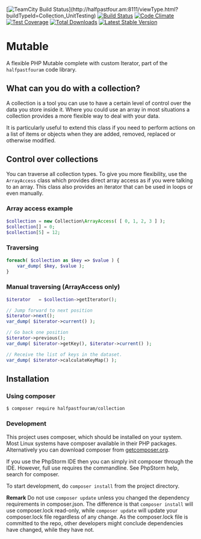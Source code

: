 [![TeamCity Build Status](http://halfpastfour.am:8111/app/rest/builds/buildType:(id:Collection_UnitTesting)/statusIcon)](http://halfpastfour.am:8111/viewType.html?buildTypeId=Collection_UnitTesting)
[![Build Status](https://travis-ci.org/halfpastfouram/collection.svg?branch=master)](https://travis-ci.org/halfpastfouram/collection)
[![Code Climate](https://codeclimate.com/github/halfpastfouram/collection/badges/gpa.svg)](https://codeclimate.com/github/halfpastfouram/collection)
[![Test Coverage](https://codeclimate.com/github/halfpastfouram/collection/badges/coverage.svg)](https://codeclimate.com/github/halfpastfouram/collection/coverage)
[![Total Downloads](https://poser.pugx.org/halfpastfouram/collection/d/total.png)](https://packagist.org/packages/halfpastfouram/collection)
[![Latest Stable Version](https://poser.pugx.org/halfpastfouram/collection/v/stable.png)](https://packagist.org/packages/halfpastfouram/collection)

# Mutable
A flexible PHP Mutable complete with custom Iterator, part of the `halfpastfouram` code library.

## What can you do with a collection?
A collection is a tool you can use to have a certain level of control over the data you store inside it. Where you could use an array in most situations a collection provides a more flexible way to deal with your data.

It is particularly useful to extend this class if you need to perform actions on a list of items or objects when they are added, removed, replaced or otherwise modified.

## Control over collections
You can traverse all collection types. To give you more flexibility, use the `ArrayAccess` class which provides direct array access as if you were talking to an array. This class also provides an iterator that can be used in loops or even manually.

### Array access example

````php
$collection = new Collection\ArrayAccess( [ 0, 1, 2, 3 ] );
$collection[] = 0;
$collection[5] = 12;
````

### Traversing

````php
foreach( $collection as $key => $value ) {
    var_dump( $key, $value );
}
````

### Manual traversing (ArrayAccess only)

````php
$iterator   = $collection->getIterator();

// Jump forward to next position
$iterator->next();
var_dump( $iterator->current() );

// Go back one position
$iterator->previous();
var_dump( $iterator->getKey(), $iterator->current() );

// Receive the list of keys in the dataset.
var_dump( $iterator->calculateKeyMap() );
````

## Installation

### Using composer
    $ composer require halfpastfouram/collection

### Development
This project uses composer, which should be installed on your system. Most
Linux systems have composer available in their PHP packages.
Alternatively you can download composer from [getcomposer.org](http://getcomposer.org).

If you use the PhpStorm IDE then you can simply init composer through the IDE. However,
full use requires the commandline. See PhpStorm help, search for composer.

To start development, do `composer install` from the project directory. 

**Remark** Do not use `composer update` unless you changed the dependency requirements in composer.json.
The difference is that `composer install` will use composer.lock read-only, 
while `composer update` will update your composer.lock file regardless of any change.
As the composer.lock file is committed to the repo, other developers might conclude 
dependencies have changed, while they have not.
